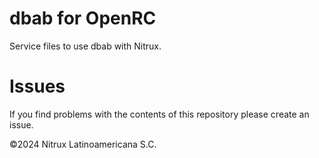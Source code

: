 # dbab for OpenRC

Service files to use dbab with Nitrux.

# Issues
If you find problems with the contents of this repository please create an issue.

©2024 Nitrux Latinoamericana S.C.
